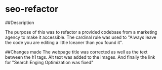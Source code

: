 # seo-refactor

##Description

The purpose of this was to refactor a provided codebase from a marketing agency to make it accessible. The cardinal rule was used to "Always leave the code you are editing a little lceaner than you found it".

##Changes made
The webpage title was corrected as well as the text between the h1 tags. Alt text was added to the images. And finally the link for "Search Enging Optimization was fixed"